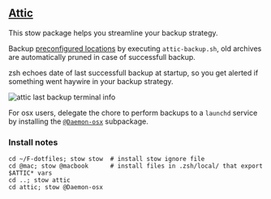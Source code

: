 ## [Attic](https://attic-backup.org/)

This stow package helps you streamline your backup strategy.

Backup [preconfigured locations](https://github.com/Kraymer/F-dotfiles/blob/master/%40mac/%40macbook/.zsh/local/macbook-vars.zsh.example)
by executing `attic-backup.sh`, old archives are automatically pruned in case
of successfull backup.

zsh echoes date of last successfull backup at startup, so you get alerted if
 something went haywire in your backup strategy.

![attic last backup terminal info](https://dl.dropboxusercontent.com/u/1026715/github/F-dotfiles/attic_prompt.png)

For osx users, delegate the chore to perform backups to a `launchd` service by
installing the [`@Daemon-osx`](https://github.com/Kraymer/F-dotfiles/tree/master/attic/%40Daemon-osx) subpackage.

### Install notes
    
    cd ~/F-dotfiles; stow stow  # install stow ignore file
    cd @mac; stow @macbook      # install files in .zsh/local/ that export $ATTIC* vars 
    cd ..; stow attic
    cd attic; stow @Daemon-osx
